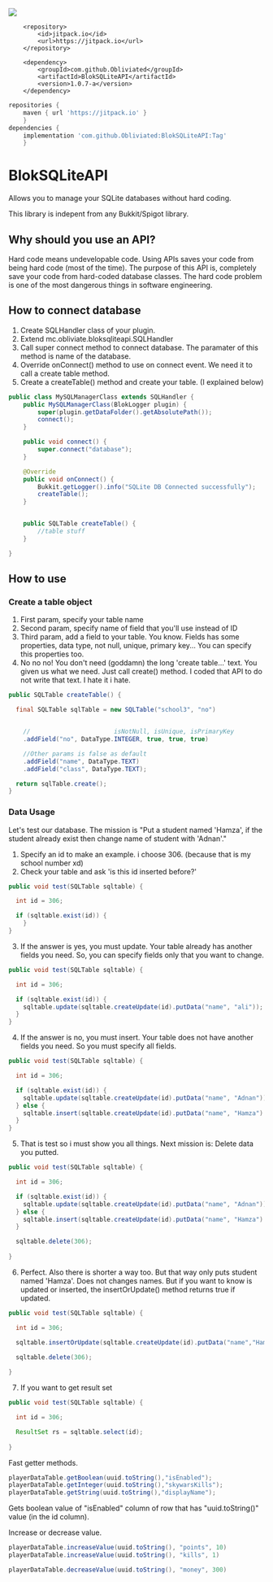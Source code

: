 
[![](https://jitpack.io/v/Obliviated/BlokSQLiteAPI.svg)](https://jitpack.io/#Obliviated/BlokSQLiteAPI)


```maven    
    <repository>
        <id>jitpack.io</id>
        <url>https://jitpack.io</url>
    </repository>

    <dependency>
        <groupId>com.github.Obliviated</groupId>
        <artifactId>BlokSQLiteAPI</artifactId>
        <version>1.0.7-a</version>
    </dependency>
```

```gradle
repositories {
	maven { url 'https://jitpack.io' }
	}
dependencies {
	implementation 'com.github.Obliviated:BlokSQLiteAPI:Tag'
	}
```

# BlokSQLiteAPI
Allows you to manage your SQLite databases without hard coding.

This library is indepent from any Bukkit/Spigot library.

## Why should you use an API?
Hard code means undevelopable code. Using APIs saves your code from being hard code (most of the time). The purpose of this API is, completely save your code from hard-coded database classes. The hard code problem is one of the most dangerous things in software engineering.

## How to connect database
1. Create SQLHandler class of your plugin.
2. Extend mc.obliviate.bloksqliteapi.SQLHandler
3. Call super connect method to connect database. The paramater of this method is name of the database.
4. Override onConnect() method to use on connect event. We need it to call a create table method.
5. Create a createTable() method and create your table. (I explained below)

```java
public class MySQLManagerClass extends SQLHandler {
    public MySQLManagerClass(BlokLogger plugin) {
        super(plugin.getDataFolder().getAbsolutePath());
        connect();
    }

    public void connect() {
        super.connect("database");
    }

    @Override
    public void onConnect() {
        Bukkit.getLogger().info("SQLite DB Connected successfully");
        createTable();
    }


    public SQLTable createTable() {
        //table stuff
    }

}
```


## How to use
### Create a table object
1. First param, specify your table name
2. Second param, specify name of field that you'll use instead of ID
3. Third param, add a field to your table.
You know. Fields has some properties, data type, not null, unique, primary key...
You can specify this properties too.
4. No no no! You don't need (goddamn) the long 'create table...' text. You given us what we need. Just call create() method. I coded that API to do not write that text. I hate it i hate.



```java
public SQLTable createTable() {

  final SQLTable sqlTable = new SQLTable("school3", "no")


    //                       isNotNull, isUnique, isPrimaryKey
    .addField("no", DataType.INTEGER, true, true, true)

    //Other params is false as default
    .addField("name", DataType.TEXT)
    .addField("class", DataType.TEXT);

  return sqlTable.create();
}
```



### Data Usage
Let's test our database. The mission is "Put a student named 'Hamza', if the student already exist then change name of student with 'Adnan'."
1. Specify an id to make an example. i choose 306. (because that is my school number xd)
2. Check your table and ask 'is this id inserted before?'



```java
public void test(SQLTable sqltable) {

  int id = 306;

  if (sqltable.exist(id)) {
    }
}
```



3. If the answer is yes, you must update. Your table already has another fields you need. So, you can specify fields only that you want to change.



```java
public void test(SQLTable sqltable) {

  int id = 306;

  if (sqltable.exist(id)) {
    sqltable.update(sqltable.createUpdate(id).putData("name", "ali"));
  }
}
```



4. If the answer is no, you must insert. Your table does not have another fields you need. So you must specify all fields.



```java
public void test(SQLTable sqltable) {

  int id = 306;

  if (sqltable.exist(id)) {
    sqltable.update(sqltable.createUpdate(id).putData("name", "Adnan"));
  } else {
    sqltable.insert(sqltable.createUpdate(id).putData("name", "Hamza").putData("class", "12E").putData("no", id));
  }
}
```

5. That is test so i must show you all things. Next mission is: Delete data you putted.

```java
public void test(SQLTable sqltable) {

  int id = 306;

  if (sqltable.exist(id)) {
    sqltable.update(sqltable.createUpdate(id).putData("name", "Adnan"));
  } else {
    sqltable.insert(sqltable.createUpdate(id).putData("name", "Hamza").putData("class", "12E").putData("no", id));
  }

  sqltable.delete(306);
  
}
```

6. Perfect. Also there is shorter a way too. But that way only puts student named 'Hamza'. Does not changes names. But if you want to know is updated or inserted, the insertOrUpdate() method returns true if updated.

```java
public void test(SQLTable sqltable) {

  int id = 306;

  sqltable.insertOrUpdate(sqltable.createUpdate(id).putData("name","Hamza").putData("class","12E").putData("no",id));

  sqltable.delete(306);
  
}
```

7. If you want to get result set

  
```java
public void test(SQLTable sqltable) {

  int id = 306;

  ResultSet rs = sqltable.select(id);
  
}
```

Fast getter methods.
```java
playerDataTable.getBoolean(uuid.toString(),"isEnabled");
playerDataTable.getInteger(uuid.toString(),"skywarsKills");
playerDataTable.getString(uuid.toString(),"displayName");
```

Gets boolean value of "isEnabled" column of row that has "uuid.toString()" value (in the id column).


Increase or decrease value.
```java
playerDataTable.increaseValue(uuid.toString(), "points", 10)
playerDataTable.increaseValue(uuid.toString(), "kills", 1)

playerDataTable.decreaseValue(uuid.toString(), "money", 300)
```

